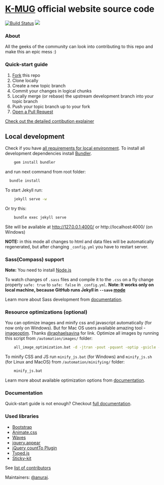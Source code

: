 [K-MUG](http://k-mug.net) official website source code
=================

[![Build Status](https://travis-ci.org/k-mug/k-mug.github.io.svg?branch=master)](https://travis-ci.org/k-mug/k-mug.github.io)
<img src="https://k-mug.herokuapp.com/badge.svg">

### About 
All the geeks of the community can look into contributing to this repo and make this an epic mess :) 

### Quick-start guide
1. [Fork](https://github.com/k-mug/k-mug.github.io/fork) this repo
2. Clone locally
3. Create a new topic branch
4. Commit your changes in logical chunks
5. Locally merge (or rebase) the upstream development branch into your topic branch
6. Push your topic branch up to your fork
7. [Open a Pull Request](https://help.github.com/articles/using-pull-requests/)

[Check out the detailed contibution explainer](https://github.com/k-mug/k-mug.github.io/blob/master/CONTRIBUTING.md)


## Local development

Check if you have [all requirements for local environment](http://jekyllrb.com/docs/installation/).
To install all development dependencies install [Bundler](http://bundler.io/).
```bash
    gem install bundler
``` 
and run next command from root folder:

```bash
  bundle install
```  

To start Jekyll run:
```bash
    jekyll serve -w
```

Or try this:
```bash
    bundle exec jekyll serve
```
Site will be available at http://127.0.0.1:4000/ or http://localhost:4000/ (on Windows)

**NOTE:** in this mode all changes to html and data files will be automatically regenerated, but after changing ```_config.yml``` you have to restart server.

### Sass(Compass) support
**Note:** You need to install [Node.js](http://nodejs.org/download/)

To watch changes of `.sass` files and compile it to the `.css` on a fly change property `safe: true` to `safe: false` in `_config.yml`.
**Note: It works only on local machine, because GitHub runs Jekyll in `--save` [mode](https://help.github.com/articles/using-jekyll-with-pages/#configuration-overrides)**

Learn more about Sass development from [documentation](https://github.com/k-mug/k-mug.github.io/wiki/Sass-development).


### Resource optimizations (optional)

You can optimize images and minify css and javascript automatically (for now only on Windows).
But for Mac OS users available amazing tool - [imageoptim](https://imageoptim.com/). Thanks [@raphaelsavina](https://github.com/raphaelsavina) for link.
Optimize all images by running this script from `/automation/images/` folder:
```bash
    all_image_optimization.bat -d -jtran -pout -pquant -optip -gsicle -svgo
```

To minify CSS and JS run `minify_js.bat` (for Windows) and `minify_js.sh` (for Linux and MacOS) from `/automation/minifying/` folder:
```bash
    minify_js.bat
```

Learn more about available optimization options from [documentation](https://github.com/k-mug/k-mug.github.io/wiki/Resources-optimizations).

### Documentation
Quick-start guide is not enough? Checkout [full documentation](https://github.com/k-mug/k-mug.github.io/wiki).

### Used libraries
* [Bootstrap](https://github.com/twbs/bootstrap)
* [Animate.css](https://github.com/daneden/animate.css)
* [Waves](https://github.com/publicis-indonesia/Waves)
* [jquery.appear](https://github.com/bas2k/jquery.appear)
* [jQuery countTo Plugin](https://github.com/mhuggins/jquery-countTo)
* [Typed.js](https://github.com/mattboldt/typed.js)
* [Sticky-kit](https://github.com/leafo/sticky-kit)


See [list of contributors](https://github.com/k-mug/k-mug.github.io/graphs/contributors)

Maintainers: [@anuraj](https://github.com/anuraj).



